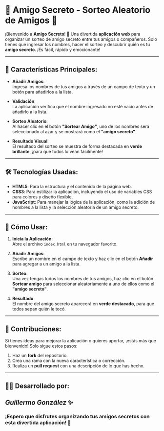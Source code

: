 # 🎉 **Amigo Secreto - Sorteo Aleatorio de Amigos** 🎉

¡Bienvenido a **Amigo Secreto**! 🎁 Una divertida **aplicación web** para organizar un sorteo de amigo secreto entre tus amigos o compañeros. Solo tienes que ingresar los nombres, hacer el sorteo y descubrir quién es tu **amigo secreto**. ¡Es fácil, rápido y emocionante!

---

## 🚀 **Características Principales:**

- **Añadir Amigos**:  
  Ingresa los nombres de tus amigos a través de un campo de texto y un botón para añadirlos a la lista.

- **Validación**:  
  La aplicación verifica que el nombre ingresado no esté vacío antes de añadirlo a la lista.

- **Sorteo Aleatorio**:  
  Al hacer clic en el botón **"Sortear Amigo"**, uno de los nombres será seleccionado al azar y se mostrará como el **"amigo secreto"**.

- **Resultado Visual**:  
  El resultado del sorteo se muestra de forma destacada en **verde brillante**, ¡para que todos lo vean fácilmente!

---

## 🛠 **Tecnologías Usadas:**

- **HTML5**: Para la estructura y el contenido de la página web.
- **CSS3**: Para estilizar la aplicación, incluyendo el uso de variables CSS para colores y diseño flexible.
- **JavaScript**: Para manejar la lógica de la aplicación, como la adición de nombres a la lista y la selección aleatoria de un amigo secreto.

---

## 🔧 **Cómo Usar:**

1. **Inicia la Aplicación**:  
   Abre el archivo `index.html` en tu navegador favorito.

2. **Añadir Amigos**:  
   Escribe un nombre en el campo de texto y haz clic en el botón **Añadir** para agregar a un amigo a la lista.

3. **Sorteo**:  
   Una vez tengas todos los nombres de tus amigos, haz clic en el botón **Sortear amigo** para seleccionar aleatoriamente a uno de ellos como el **"amigo secreto"**.

4. **Resultado**:  
   El nombre del amigo secreto aparecerá en **verde destacado**, para que todos sepan quién le tocó.

---

## 📢 **Contribuciones**:

Si tienes ideas para mejorar la aplicación o quieres aportar, ¡estás más que bienvenido! Solo sigue estos pasos:

1. Haz un **fork** del repositorio.
2. Crea una rama con la nueva característica o corrección.
3. Realiza un **pull request** con una descripción de lo que has hecho.

---

## 👨‍💻 **Desarrollado por:**

*Guillermo González* ✨  
---

### ¡Espero que disfrutes organizando tus amigos secretos con esta divertida aplicación! 🎁
